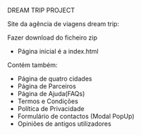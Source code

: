 DREAM TRIP PROJECT

Site da agência de viagens dream trip:

Fazer download do ficheiro zip

- Página inicial é a index.html

Contém também:
- Página de quatro cidades
- Página de Parceiros
- Página de Ajuda(FAQs)
- Termos e Condições
- Política de Privacidade
- Formulário de contactos (Modal PopUp)
- Opiniões de antigos utilizadores
